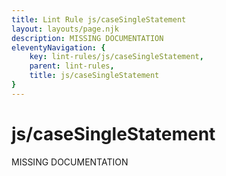 ```yaml
---
title: Lint Rule js/caseSingleStatement
layout: layouts/page.njk
description: MISSING DOCUMENTATION
eleventyNavigation: {
	key: lint-rules/js/caseSingleStatement,
	parent: lint-rules,
	title: js/caseSingleStatement
}
---
```


# js/caseSingleStatement

MISSING DOCUMENTATION

